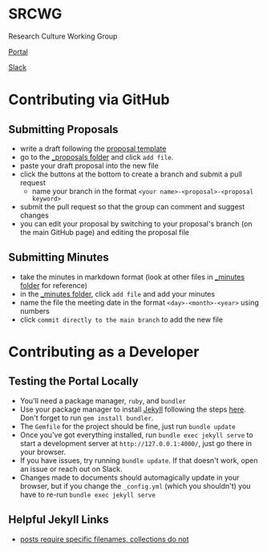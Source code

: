 # SRCWG

Research Culture Working Group

[Portal](https://sainsburywellcomecentre.github.io/RCWG)

[Slack](https://swc-neuro.slack.com/archives/C01CK2NTV32)

# Contributing via GitHub

## Submitting Proposals

- write a draft following the [proposal template](https://github.com/SainsburyWellcomeCentre/S-RCWG/blob/main/proposal_template.md)
- go to the [_proposals folder](https://github.com/SainsburyWellcomeCentre/S-RCWG/tree/main/_proposals) and click `add file`.
- paste your draft proposal into the new file
- click the buttons at the bottom to create a branch and submit a pull request
	- name your branch in the format `<your name>-<proposal>-<proposal keyword>`
- submit the pull request so that the group can comment and suggest changes
- you can edit your proposal by switching to your proposal's branch (on the main GitHub page) and editing the proposal file

## Submitting  Minutes

- take the minutes in markdown format (look at other files in [_minutes folder](https://github.com/SainsburyWellcomeCentre/S-RCWG/tree/main/_minutes) for reference)
- in the [_minutes folder](https://github.com/SainsburyWellcomeCentre/S-RCWG/tree/main/_minutes), click `add file` and add your minutes
- name the file the meeting date in the format `<day>-<month>-<year>` using numbers
- click `commit directly to the main branch` to add the new file


# Contributing as a Developer 

## Testing the Portal Locally
- You'll need a package manager, `ruby`, and `bundler`
- Use your package manager to install [Jekyll](https://jekyllrb.com/docs/installation/) following the steps [here](https://docs.github.com/en/free-pro-team@latest/github/working-with-github-pages/testing-your-github-pages-site-locally-with-jekyll). Don't forget to run `gem install bundler`.
- The `Gemfile` for the project should be fine, just run `bundle update`
- Once you've got everything installed, run `bundle exec jekyll serve` to start a development server at `http://127.0.0.1:4000/`, just go there in your browser.
- If you have issues, try running `bundle update`. If that doesn't work, open an issue or reach out on Slack.
- Changes made to documents should automagically update in your browser, but if you change the `_config.yml` (which you shouldn't) you have to re-run `bundle exec jekyll serve`

## Helpful Jekyll Links

- [posts require specific filenames, collections do not](https://stackoverflow.com/questions/27099427/jekyll-filename-without-date)
